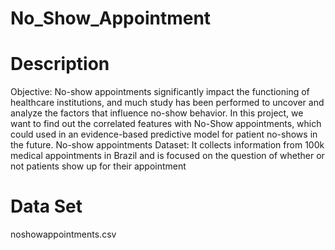 # No_Show_Appointment
# Description
Objective: No-show appointments significantly impact the functioning of healthcare institutions, and much study has been performed to uncover and analyze the factors that influence no-show behavior. In this project, we want to find out the correlated features with No-Show appointments, which could used in an evidence-based predictive model for patient no-shows in the future.  No-show appointments Dataset: It collects information from 100k medical appointments in Brazil and is focused on the question of whether or not patients show up for their appointment
# Data Set
noshowappointments.csv

